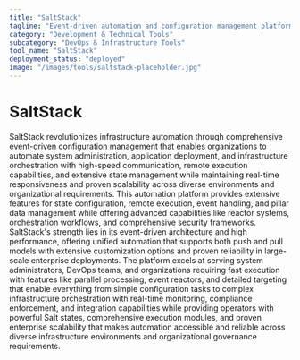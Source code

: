 ```yaml
---
title: "SaltStack"
tagline: "Event-driven automation and configuration management platform"
category: "Development & Technical Tools"
subcategory: "DevOps & Infrastructure Tools"
tool_name: "SaltStack"
deployment_status: "deployed"
image: "/images/tools/saltstack-placeholder.jpg"
---
```


# SaltStack

SaltStack revolutionizes infrastructure automation through comprehensive event-driven configuration management that enables organizations to automate system administration, application deployment, and infrastructure orchestration with high-speed communication, remote execution capabilities, and extensive state management while maintaining real-time responsiveness and proven scalability across diverse environments and organizational requirements. This automation platform provides extensive features for state configuration, remote execution, event handling, and pillar data management while offering advanced capabilities like reactor systems, orchestration workflows, and comprehensive security frameworks. SaltStack's strength lies in its event-driven architecture and high performance, offering unified automation that supports both push and pull models with extensive customization options and proven reliability in large-scale enterprise deployments. The platform excels at serving system administrators, DevOps teams, and organizations requiring fast execution with features like parallel processing, event reactors, and detailed targeting that enable everything from simple configuration tasks to complex infrastructure orchestration with real-time monitoring, compliance enforcement, and integration capabilities while providing operators with powerful Salt states, comprehensive execution modules, and proven enterprise scalability that makes automation accessible and reliable across diverse infrastructure environments and organizational governance requirements.